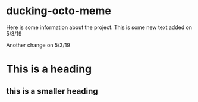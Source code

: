 # ducking-octo-meme

Here is some information about the project.
This is some new text added on 5/3/19

Another change on 5/3/19

# This is a heading

## this is a smaller heading
